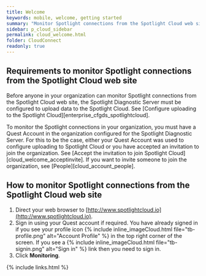 ```yaml
---
title: Welcome
keywords: mobile, welcome, getting started
summary: "Monitor Spotlight connections from the Spotlight Cloud web site."
sidebar: p_cloud_sidebar
permalink: cloud_welcome.html
folder: CloudConnect
readonly: true
---
```



## Requirements to monitor Spotlight connections from the Spotlight Cloud web site
Before anyone in your organization can monitor Spotlight connections from the Spotlight Cloud web site, the Spotlight Diagnostic Server must be configured to upload data to the Spotlight Cloud. See [Configure uploading to the Spotlight Cloud][enterprise_cfgds_spotlightcloud].

To monitor the Spotlight connections in your organization, you must have a Quest Account in the organization configured for the Spotlight Diagnostic Server. For this to be the case, either your Quest Account was used to configure uploading to Spotlight Cloud or you have accepted an invitation to join the organization. See [Accept the invitation to join Spotlight Cloud][cloud_welcome_acceptinvite]. If you want to invite someone to join the organization, see [People][cloud_account_people].

## How to monitor Spotlight connections from the Spotlight Cloud web site

1. Direct your web browser to [http://www.spotlightcloud.io](http://www.spotlightcloud.io).
2. Sign in using your Quest account if required. You have already signed in if you see your profile icon {% include inline_imageCloud.html file="tb-profile.png" alt="Account Profile" %} in the top right corner of the screen. If you see a {% include inline_imageCloud.html file="tb-signin.png" alt="Sign in" %} link then you need to sign in.
3. Click **Monitoring**.


{% include links.html %}
